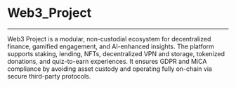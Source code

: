 # Web3_Project

---

Web3 Project is a modular, non-custodial ecosystem for decentralized finance, gamified engagement, and AI-enhanced insights. The platform supports staking, lending, NFTs, decentralized VPN and storage, tokenized donations, and quiz-to-earn experiences. It ensures GDPR and MiCA compliance by avoiding asset custody and operating fully on-chain via secure third-party protocols.
